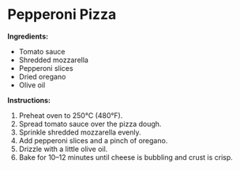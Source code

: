 # Pepperoni Pizza

**Ingredients:**
- Tomato sauce
- Shredded mozzarella
- Pepperoni slices
- Dried oregano
- Olive oil

**Instructions:**
1. Preheat oven to 250°C (480°F).
2. Spread tomato sauce over the pizza dough.
3. Sprinkle shredded mozzarella evenly.
4. Add pepperoni slices and a pinch of oregano.
5. Drizzle with a little olive oil.
6. Bake for 10–12 minutes until cheese is bubbling and crust is crisp.
